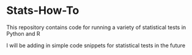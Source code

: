 # Stats-How-To
This repository contains code for running a variety of statistical tests in Python and R
 
I will be adding in simple code snippets for statistical tests in the future 
